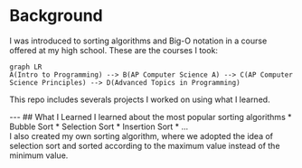 # Background
I was introduced to sorting algorithms and Big-O notation in a course offered at my high school. 
These are the courses I took:  
```mermaid
graph LR
A(Intro to Programming) --> B(AP Computer Science A) --> C(AP Computer Science Principles) --> D(Advanced Topics in Programming)
```
<p> This repo includes severals projects I worked on using what I learned. </p>
---
## What I Learned
I learned about the most popular sorting algorithms
* Bubble Sort
* Selection Sort
* Insertion Sort
* ... <br>
I also created my own sorting algorithm, where we adopted the idea of selection sort and sorted according to the maximum value instead of the minimum value.

